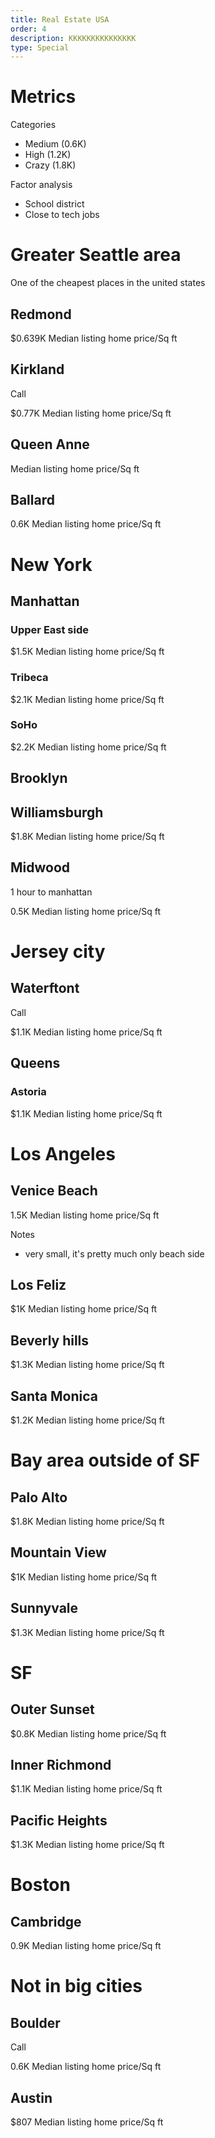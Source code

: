 ```yaml
--- 
title: Real Estate USA
order: 4
description: KKKKKKKKKKKKKKK
type: Special
---
```



# Metrics

Categories
- Medium (0.6K)
- High (1.2K)
- Crazy (1.8K)

Factor analysis
- School district
- Close to tech jobs

# Greater Seattle area

One of the cheapest places in the united states

## Redmond

$0.639K Median listing home price/Sq ft

## Kirkland

Call

$0.77K Median listing home price/Sq ft

## Queen Anne

Median listing home price/Sq ft

## Ballard

0.6K Median listing home price/Sq ft

# New York

## Manhattan

### Upper East side

$1.5K Median listing home price/Sq ft

### Tribeca

$2.1K Median listing home price/Sq ft

### SoHo

$2.2K Median listing home price/Sq ft

## Brooklyn

## Williamsburgh

$1.8K Median listing home price/Sq ft

## Midwood

1 hour to manhattan

0.5K Median listing home price/Sq ft

# Jersey city

## Waterftont
Call

$1.1K Median listing home price/Sq ft

## Queens

### Astoria

$1.1K Median listing home price/Sq ft

# Los Angeles

## Venice Beach

1.5K Median listing home price/Sq ft

Notes
- very small, it's pretty much only beach side

## Los Feliz

$1K Median listing home price/Sq ft

## Beverly hills

$1.3K Median listing home price/Sq ft

## Santa Monica

$1.2K Median listing home price/Sq ft

# Bay area outside of SF

## Palo Alto

$1.8K Median listing home price/Sq ft

## Mountain View

$1K Median listing home price/Sq ft

## Sunnyvale

$1.3K Median listing home price/Sq ft

# SF

## Outer Sunset

$0.8K Median listing home price/Sq ft

## Inner Richmond

$1.1K Median listing home price/Sq ft

## Pacific Heights

$1.3K Median listing home price/Sq ft

# Boston

## Cambridge

0.9K Median listing home price/Sq ft

# Not in big cities

## Boulder
Call

0.6K Median listing home price/Sq ft


## Austin

$807 Median listing home price/Sq ft